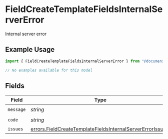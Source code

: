# FieldCreateTemplateFieldsInternalServerError

Internal server error

## Example Usage

```typescript
import { FieldCreateTemplateFieldsInternalServerError } from "@documenso/sdk-typescript/models/errors";

// No examples available for this model
```

## Fields

| Field                                                                                                                                  | Type                                                                                                                                   | Required                                                                                                                               | Description                                                                                                                            |
| -------------------------------------------------------------------------------------------------------------------------------------- | -------------------------------------------------------------------------------------------------------------------------------------- | -------------------------------------------------------------------------------------------------------------------------------------- | -------------------------------------------------------------------------------------------------------------------------------------- |
| `message`                                                                                                                              | *string*                                                                                                                               | :heavy_check_mark:                                                                                                                     | N/A                                                                                                                                    |
| `code`                                                                                                                                 | *string*                                                                                                                               | :heavy_check_mark:                                                                                                                     | N/A                                                                                                                                    |
| `issues`                                                                                                                               | [errors.FieldCreateTemplateFieldsInternalServerErrorIssue](../../models/errors/fieldcreatetemplatefieldsinternalservererrorissue.md)[] | :heavy_minus_sign:                                                                                                                     | N/A                                                                                                                                    |